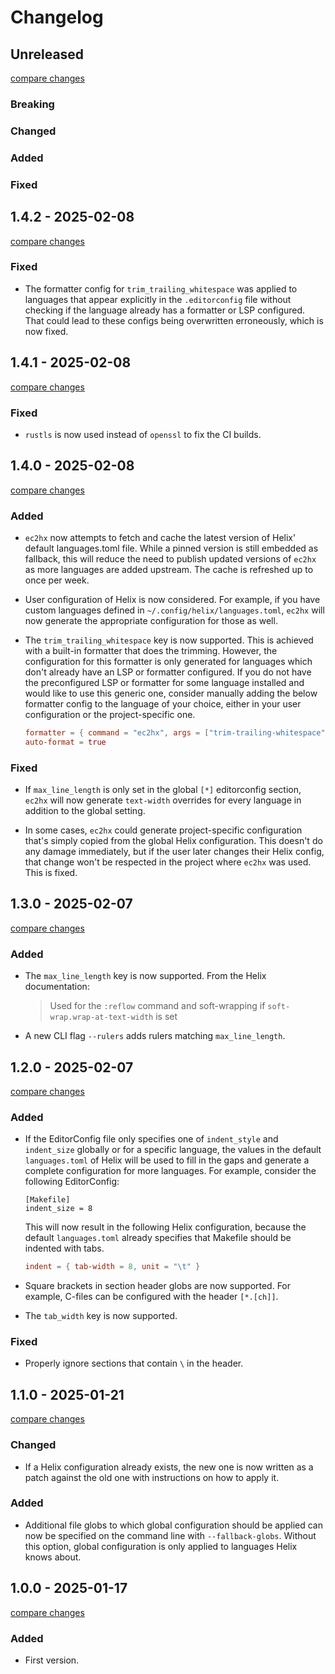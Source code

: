 # Changelog

<!-- https://keepachangelog.com/en/1.1.0/ -->

## Unreleased

[compare changes](https://github.com/senekor/ec2hx/compare/v1.4.2...HEAD)

### Breaking

### Changed

### Added

### Fixed

## 1.4.2 - 2025-02-08

[compare changes](https://github.com/senekor/ec2hx/compare/v1.4.1...v1.4.2)

### Fixed

- The formatter config for `trim_trailing_whitespace` was applied to languages
  that appear explicitly in the `.editorconfig` file without checking if the
  language already has a formatter or LSP configured. That could lead to these
  configs being overwritten erroneously, which is now fixed.

## 1.4.1 - 2025-02-08

[compare changes](https://github.com/senekor/ec2hx/compare/v1.4.0...v1.4.1)

### Fixed

- `rustls` is now used instead of `openssl` to fix the CI builds.

## 1.4.0 - 2025-02-08

[compare changes](https://github.com/senekor/ec2hx/compare/v1.3.0...v1.4.0)

### Added

- `ec2hx` now attempts to fetch and cache the latest version of Helix' default
  languages.toml file. While a pinned version is still embedded as fallback,
  this will reduce the need to publish updated versions of `ec2hx` as more
  languages are added upstream. The cache is refreshed up to once per week.

- User configuration of Helix is now considered. For example, if you have
  custom languages defined in `~/.config/helix/languages.toml`, `ec2hx` will now
  generate the appropriate configuration for those as well.

- The `trim_trailing_whitespace` key is now supported. This is achieved with a
  built-in formatter that does the trimming. However, the configuration for this
  formatter is only generated for languages which don't already have an LSP or
  formatter configured. If you do not have the preconfigured LSP or formatter
  for some language installed and would like to use this generic one, consider
  manually adding the below formatter config to the language of your choice,
  either in your user configuration or the project-specific one.
  ```toml
  formatter = { command = "ec2hx", args = ["trim-trailing-whitespace"] }
  auto-format = true
  ```

### Fixed

- If `max_line_length` is only set in the global `[*]` editorconfig section,
  `ec2hx` will now generate `text-width` overrides for every language in
  addition to the global setting.

- In some cases, `ec2hx` could generate project-specific configuration that's
  simply copied from the global Helix configuration. This doesn't do any damage
  immediately, but if the user later changes their Helix config, that change
  won't be respected in the project where `ec2hx` was used. This is fixed.

## 1.3.0 - 2025-02-07

[compare changes](https://github.com/senekor/ec2hx/compare/v1.2.0...v1.3.0)

### Added

- The `max_line_length` key is now supported. From the Helix documentation:

  > Used for the `:reflow` command and soft-wrapping if `soft-wrap.wrap-at-text-width` is set

- A new CLI flag `--rulers` adds rulers matching `max_line_length`.

## 1.2.0 - 2025-02-07

[compare changes](https://github.com/senekor/ec2hx/compare/v1.1.0...v1.2.0)

### Added

- If the EditorConfig file only specifies one of `indent_style` and `indent_size`
  globally or for a specific language, the values in the default `languages.toml`
  of Helix will be used to fill in the gaps and generate a complete configuration
  for more languages. For example, consider the following EditorConfig:
  ```editorconfig
  [Makefile]
  indent_size = 8
  ```
  This will now result in the following Helix configuration, because the default
  `languages.toml` already specifies that Makefile should be indented with tabs.
  ```toml
  indent = { tab-width = 8, unit = "\t" }
  ```

- Square brackets in section header globs are now supported. For example,
  C-files can be configured with the header `[*.[ch]]`.

- The `tab_width` key is now supported.

### Fixed

- Properly ignore sections that contain `\` in the header.

## 1.1.0 - 2025-01-21

[compare changes](https://github.com/senekor/ec2hx/compare/v1.0.0...v1.1.0)

### Changed

- If a Helix configuration already exists, the new one is now written as a
  patch against the old one with instructions on how to apply it.

### Added

- Additional file globs to which global configuration should be applied can now
  be specified on the command line with `--fallback-globs`. Without this option,
  global configuration is only applied to languages Helix knows about.

## 1.0.0 - 2025-01-17

[compare changes](https://github.com/senekor/ec2hx/tree/v1.0.0)

### Added

- First version.
